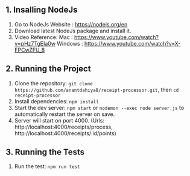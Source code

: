 ## 1. Insalling NodeJs
1. Go to NodeJs Website : https://nodejs.org/en
2. Download latest NodeJs package and install it.
3. Video Reference:
Mac : https://www.youtube.com/watch?v=pHz7TgEIa0w
Windows : https://www.youtube.com/watch?v=X-FPCwZFU_8

## 2. Running the Project
1. Clone the repository:
`git clone https://github.com/anantdahiya8/receipt-processor.git`, then `cd receipt-processor`
2. Install dependencies:
`npm install`
3. Start the dev server:
`npm start` or 
`nodemon --exec node server.js` to automatically restart the server on save.
4. Server will start on port 4000. (Urls: http://localhost:4000/receipts/process, http://localhost:4000/receipts/:id/points)


## 3. Running the Tests
1. Run the test:
`npm run test`